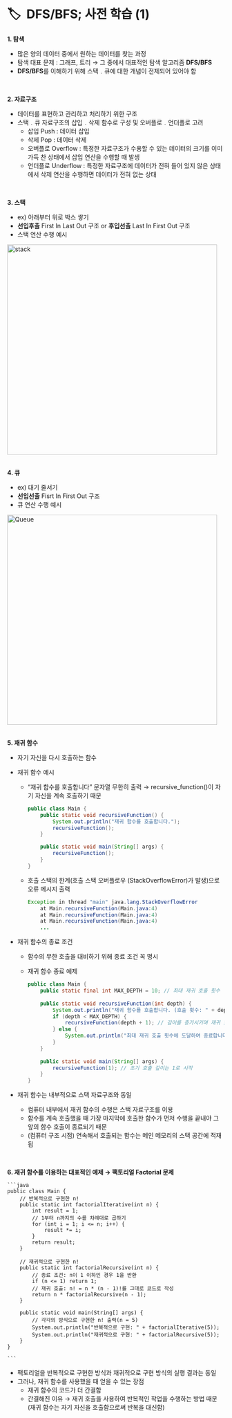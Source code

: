 # **🏷️  DFS/BFS;** 사전 학습 (1)

**1. 탐색**
- 많은 양의 데이터 중에서 원하는 데이터를 찾는 과정
- 탐색 대표 문제 : 그래프, 트리 → 그 중에서 대표적인 탐색 알고리즘 **DFS/BFS**
- **DFS/BFS**를 이해하기 위해 스택﹒큐에 대한 개념이 전제되어 있어야 함
<br/>

**2. 자료구조**
- 데이터를 표현하고 관리하고 처리하기 위한 구조
- 스택﹒큐 자료구조의 삽입﹒삭제 함수로 구성 및 오버플로﹒언더플로 고려
  - 삽입 Push : 데이터 삽입
  - 삭제 Pop : 데이터 삭제
  - 오버플로 Overflow : 특정한 자료구조가 수용할 수 있는 데이터의 크기를 이미 가득 찬 상태에서 삽입 연산을 수행할 때 발생
  - 언더플로 Underflow : 특정한 자료구조에 데이터가 전혀 들어 있지 않은 상태에서 삭제 연산을 수행하면 데이터가 전혀 없는 상태
<br/>

**3. 스택**
- ex) 아래부터 위로 박스 쌓기
- **선입후출** First In Last Out 구조 or **후입선출** Last In First Out 구조
- 스택 연산 수행 예시
<img width="486" alt="stack" src="https://github.com/SeoWonLeee/2L24-Algo-Study/assets/148112372/0938695a-9c24-425b-9ecc-461c1cf738d2">
<br/>
<br/>

**4. 큐**
- ex) 대기 줄서기
- **선입선출** Fisrt In First Out 구조
- 큐 연산 수행 예시
<img width="486" alt="Queue" src="https://github.com/SeoWonLeee/2L24-Algo-Study/assets/148112372/e0bbe8bc-b55b-47ff-98a2-565b149df177">
<br/>
<br/>

**5. 재귀 함수**
- 자기 자신을 다시 호출하는 함수
- 재귀 함수 예시
    - “재귀 함수를 호출합니다” 문자열 무한히 출력 → recursive_function()이 자기 자신을 계속 호출하기 때문
        
        ```java
        public class Main {
            public static void recursiveFunction() {
                System.out.println("재귀 함수를 호출합니다.");
                recursiveFunction();
            }
        
            public static void main(String[] args) {
                recursiveFunction();
            }
        }
        ```
        
    - 호출 스택의 한계(호출 스택 오버플로우 (StackOverflowError)가 발생)으로 오류 메시지 출력
        
        ```java
        Exception in thread "main" java.lang.StackOverflowError
            at Main.recursiveFunction(Main.java:4)
            at Main.recursiveFunction(Main.java:4)
            at Main.recursiveFunction(Main.java:4)
            ...
        ```
        
- 재귀 함수의 종료 조건
    - 함수의 무한 호출을 대비하기 위해 종료 조건 꼭 명시
    - 재귀 함수 종료 예제
 
      ```java
      public class Main {
          public static final int MAX_DEPTH = 10; // 최대 재귀 호출 횟수
    
          public static void recursiveFunction(int depth) {
              System.out.println("재귀 함수를 호출합니다. (호출 횟수: " + depth + ")");
              if (depth < MAX_DEPTH) {
                  recursiveFunction(depth + 1); // 깊이를 증가시키며 재귀 호출
              } else {
                  System.out.println("최대 재귀 호출 횟수에 도달하여 종료합니다.");
              }
          }
    
          public static void main(String[] args) {
              recursiveFunction(1); // 초기 호출 깊이는 1로 시작
          }
      }
      ```
    
- 재귀 함수는 내부적으로 스택 자료구조와 동일
    - 컴퓨터 내부에서 재귀 함수의 수행은 스택 자료구조를 이용
    - 함수를 계속 호출했을 때 가장 마지막에 호출한 함수가 먼저 수행을 끝내야 그 앞의 함수 호출이 종료되기 때문
    - (컴퓨터 구조 시점) 연속해서 호출되는 함수는 메인 메모리의 스택 공간에 적재됨
<br/>

**6. 재귀 함수를 이용하는 대표적인 예제 → 팩토리얼 Factorial 문제**
    
    ```java
    public class Main {
        // 반복적으로 구현한 n!
        public static int factorialIterative(int n) {
            int result = 1;
            // 1부터 n까지의 수를 차례대로 곱하기
            for (int i = 1; i <= n; i++) {
                result *= i;
            }
            return result;
        }
    
        // 재귀적으로 구현한 n!
        public static int factorialRecursive(int n) {
            // 종료 조건: n이 1 이하인 경우 1을 반환
            if (n <= 1) return 1;
            // 재귀 호출: n! = n * (n - 1)!를 그대로 코드로 작성
            return n * factorialRecursive(n - 1);
        }
    
        public static void main(String[] args) {
            // 각각의 방식으로 구현한 n! 출력(n = 5)
            System.out.println("반복적으로 구현: " + factorialIterative(5));
            System.out.println("재귀적으로 구현: " + factorialRecursive(5));
        }
    }
    
    ```
    
  - 팩토리얼을 반복적으로 구현한 방식과 재귀적으로 구현 방식의 실행 결과는 동일
  - 그러나, 재귀 함수를 사용했을 때 얻을 수 있는 장점
    - 재귀 함수의 코드가 더 간결함
    - 간결해진 이유 → 재귀 호출을 사용하여 반복적인 작업을 수행하는 방법 때문 (재귀 함수는 자기 자신을 호출함으로써 반복을 대신함)
